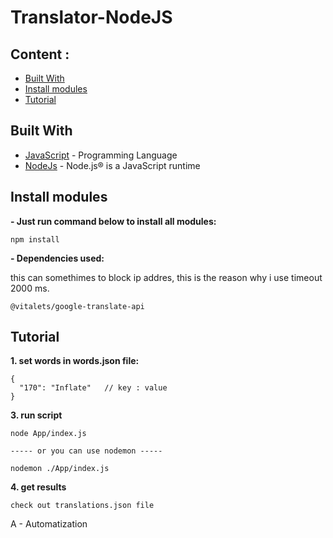 # Translator-NodeJS

## Content :

- [Built With](#built-with)
- [Install modules](#Install-modules)
- [Tutorial](#Tutorial)

## Built With

- [JavaScript](https://developer.mozilla.org/en-US/docs/Web/JavaScript) - Programming Language
- [NodeJs](https://facebook.github.io/react-native/) - Node.js® is a JavaScript runtime

## Install modules

**- Just run command below to install all modules:**

```
npm install
```
**- Dependencies used:**

this can somethimes to block ip addres, this is the reason why i use timeout 2000 ms. 

```
@vitalets/google-translate-api
```


## Tutorial

**1. set words in words.json file:**

```
{
  "170": "Inflate"   // key : value
}
```

**3. run script**

```
node App/index.js 

----- or you can use nodemon -----

nodemon ./App/index.js

```

**4. get results**

```
check out translations.json file 
```

A - Automatization 